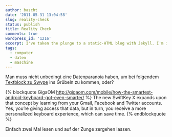 ```yaml
---
author: bascht
date: '2011-05-31 13:04:58'
slug: reality-check
status: publish
title: Reality Check
comments: true
wordpress_id: '1216'
excerpt: I've taken the plunge to a static-HTML blog with Jekyll. I'm impressed so far. I love having the whole she-bang in git, but then again the whole idea of a "datastore in git":/2008/04/13/git-as-a-data-store.html has fascinated me from the start.
tags:
  - computer
  - daten
  - maschine
---
```


Man muss nicht unbedingt eine Datenparanoia haben, um bei folgendem
[Textblock zu Swype](http://gigaom.com/mobile/how-the-smartest-android-keyboard-got-even-smarter/?utm_source=feedburner&utm_medium=feed&utm_campaign=Feed:+OmMalik+(GigaOM:+Tech) "Textblock zu Swype") ins
Grübeln zu kommen, oder?

{% blockquote GigaOM http://gigaom.com/mobile/how-the-smartest-android-keyboard-got-even-smarter/ %}
The new SwiftKey X expands upon that concept by learning from your Gmail, Facebook and Twitter accounts. Yes, you’re giving access that data, but in turn, you receive a more personalized keyboard experience, which can save time.
{% endblockquote %}

Einfach zwei Mal lesen und auf der Zunge zergehen lassen.



